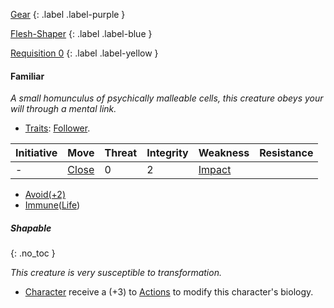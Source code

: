 
[Gear](Game/Gear-List)
{: .label .label-purple }

[Flesh-Shaper](Game/Blocks/Flesh-Shaper)
{: .label .label-blue }

[Requisition 0](Game/Deployment#Requisition)
{: .label .label-yellow }
#### Familiar
*A small homunculus of psychically malleable cells, this creature obeys your will through a mental link.*
* [Traits](Game/Core/Gear#Traits): [Follower](Game/Core/Blocks/Follower).

| Initiative | Move                              | Threat | Integrity | Weakness                          | Resistance |
| ---------- | --------------------------------- | ------ | --------- | --------------------------------- | ---------- |
| -          | [Close](Game/Core/Movement#Close) | 0      | 2         | [Impact](Game/Core/Injury#Impact) |            |

* [Avoid(+2)](Game/Core/Character-Actions#Avoid(X))
* [Immune](Game/Core/Character-Actions#Immune(X))([Life](Game/Core/Injury#Life))

##### Shapable
{: .no_toc }

*This creature is very susceptible to transformation.*
* [Character](Game/Core/Terminology#Character) receive a (+3) to [Actions](Game/Core/Terminology#Action) to modify this character's biology.

